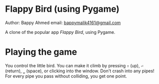 # Flappy Bird (using Pygame)
Author: Bappy Ahmed 
email: bappymalik4161@gmail.com

A clone of the popular app *Flappy Bird*, using Pygame.


# Playing the game

You control the little bird. You can make it climb by pressing `↑` (up), `⏎`
(return), `␣` (space), or clicking into the window. Don't crash into any pipes!
For every pipe you pass without colliding, you get one point.

